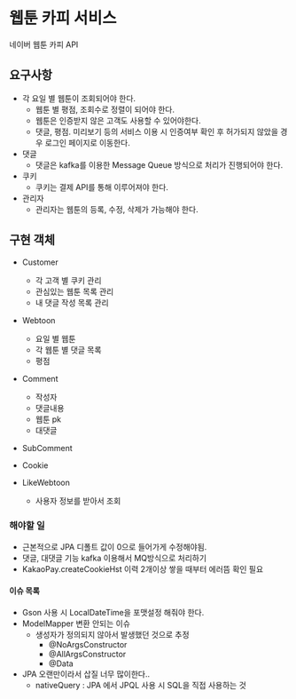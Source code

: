 # 웹툰 카피 서비스
네이버 웹툰 카피 API

## 요구사항
- 각 요일 별 웹툰이 조회되어야 한다.
  - 웹툰 별 평점, 조회수로 정렬이 되어야 한다.
  - 웹툰은 인증받지 않은 고객도 사용할 수 있어야한다.
  - 댓글, 평점. 미리보기 등의 서비스 이용 시 인증여부 확인 후 허가되지 않았을 경우 로그인 페이지로 이동한다.
- 댓글
  - 댓글은 kafka를 이용한 Message Queue 방식으로 처리가 진행되어야 한다.
- 쿠키
  - 쿠키는 결제 API를 통해 이루어져야 한다.
- 관리자
  - 관리자는 웹툰의 등록, 수정, 삭제가 가능해야 한다.

## 구현 객체
- Customer
  - 각 고객 별 쿠키 관리
  - 관심있는 웹툰 목록 관리
  - 내 댓글 작성 목록 관리

- Webtoon
  - 요일 별 웹툰
  - 각 웹툰 별 댓글 목록
  - 평점

- Comment
  - 작성자
  - 댓글내용
  - 웹툰 pk
  - 대댓글

- SubComment

- Cookie

- LikeWebtoon
  - 사용자 정보를 받아서 조회


### 해야할 일
- 근본적으로 JPA 디폴트 값이 0으로 들어가게 수정해야됨.
- 댓글, 대댓글 기능 kafka 이용해서 MQ방식으로 처리하기
- KakaoPay.createCookieHst 이력 2개이상 쌓을 때부터 에러뜸 확인 필요 

#### 이슈 목록
- Gson 사용 시 LocalDateTime을 포맷설정 해줘야 한다.
- ModelMapper 변환 안되는 이슈
  - 생성자가 정의되지 않아서 발생했던 것으로 추정
    - @NoArgsConstructor
    - @AllArgsConstructor
    - @Data
- JPA 오랜만이라서 삽질 너무 많이한다..
  - nativeQuery : JPA 에서 JPQL 사용 시 SQL을 직접 사용하는 것